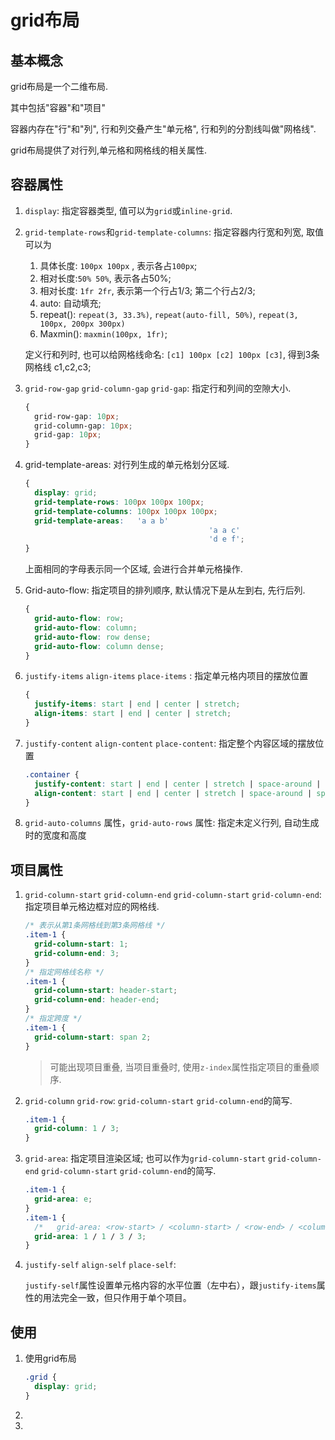 # grid布局

## 基本概念

grid布局是一个二维布局.

其中包括"容器"和"项目"

容器内存在"行"和"列", 行和列交叠产生"单元格", 行和列的分割线叫做"网格线".

grid布局提供了对行列,单元格和网格线的相关属性.



## 容器属性

1. `display`: 指定容器类型, 值可以为`grid`或`inline-grid`.

2. `grid-template-rows`和`grid-template-columns`:  指定容器内行宽和列宽, 取值可以为

   1. 具体长度: `100px 100px` , 表示各占`100px`;
   2. 相对长度:`50% 50%`, 表示各占50%;
   3. 相对长度: `1fr 2fr`, 表示第一个行占1/3; 第二个行占2/3;
   4. auto: 自动填充;
   5. repeat(): `repeat(3, 33.3%)`, `repeat(auto-fill, 50%)`, `repeat(3, 100px, 200px 300px)`
   6. Maxmin(): `maxmin(100px, 1fr)`;

   定义行和列时, 也可以给网格线命名: `[c1] 100px [c2] 100px [c3]`,  得到3条网格线 c1,c2,c3;

3. `grid-row-gap` `grid-column-gap` `grid-gap`: 指定行和列间的空隙大小.

   ```css
   {
     grid-row-gap: 10px;
     grid-column-gap: 10px;
     grid-gap: 10px;
   }
   ```

4. grid-template-areas: 对行列生成的单元格划分区域.

   ```css
   {
     display: grid;
     grid-template-rows: 100px 100px 100px;
     grid-template-columns: 100px 100px 100px;
     grid-template-areas: 	'a a b'
       										'a a c'
       										'd e f';
   }
   ```

   上面相同的字母表示同一个区域, 会进行合并单元格操作.

5. Grid-auto-flow: 指定项目的排列顺序, 默认情况下是从左到右, 先行后列.

   ```css
   {
     grid-auto-flow: row;
     grid-auto-flow: column;
     grid-auto-flow: row dense;
     grid-auto-flow: column dense;
   }
   ```

6. `justify-items` `align-items` `place-items` : 指定单元格内项目的摆放位置

   ```css
   {
     justify-items: start | end | center | stretch;
     align-items: start | end | center | stretch;
   }
   ```

   

7. `justify-content` `align-content` `place-content`: 指定整个内容区域的摆放位置

   ```css
   .container {
     justify-content: start | end | center | stretch | space-around | space-between | space-evenly;
     align-content: start | end | center | stretch | space-around | space-between | space-evenly;  
   }
   ```

8. `grid-auto-columns` 属性，`grid-auto-rows` 属性: 指定未定义行列, 自动生成时的宽度和高度



## 项目属性

1. `grid-column-start` `grid-column-end` `grid-column-start` `grid-column-end`:  指定项目单元格边框对应的网格线.

   ```css
   /* 表示从第1条网格线到第3条网格线 */
   .item-1 {
     grid-column-start: 1;
     grid-column-end: 3;
   }
   /* 指定网格线名称 */
   .item-1 {
     grid-column-start: header-start;
     grid-column-end: header-end;
   }
   /* 指定跨度 */
   .item-1 {
     grid-column-start: span 2;
   }
   ```

   > 可能出现项目重叠, 当项目重叠时, 使用`z-index`属性指定项目的重叠顺序.

2. `grid-column` `grid-row`: `grid-column-start` `grid-column-end`的简写.

   ```css
   .item-1 {
     grid-column: 1 / 3;
   }
   ```

3. `grid-area`: 指定项目渲染区域;  也可以作为`grid-column-start` `grid-column-end` `grid-column-start` `grid-column-end`的简写.

   ```css
   .item-1 {
     grid-area: e;
   }
   .item-1 {
     /*   grid-area: <row-start> / <column-start> / <row-end> / <column-end> */
     grid-area: 1 / 1 / 3 / 3;
   }
   ```

4. `justify-self` `align-self` `place-self`: 

   `justify-self`属性设置单元格内容的水平位置（左中右），跟`justify-items`属性的用法完全一致，但只作用于单个项目。

## 使用

1. 使用grid布局

   ```css
   .grid {
     display: grid;
   }
   ```

2. 

3. 